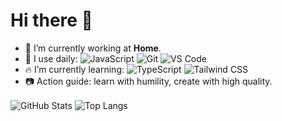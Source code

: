 # Hi there 👋

- 🏡  I’m currently working at **Home**.
- 🚀  I use daily: 
  ![JavaScript](https://img.shields.io/badge/-JavaScript-black?style=plastic&logo=javascript)
  ![Git](https://img.shields.io/badge/-Git-black?style=plastic&logo=git)
  ![VS Code](https://img.shields.io/badge/-VS%20Code-007ACC?style=plastic&logo=visual-studio-code)
- 🔥  I’m currently learning:
  ![TypeScript](https://img.shields.io/badge/-TypeScript-black?style=plastic&logo=TypeScript)
  ![Tailwind CSS](https://img.shields.io/badge/-TailwindCSS-black?style=plastic&logo=Tailwind-CSS)
- 📷  Action guide: learn with humility, create with high quality.

<img src="https://github-readme-stats.vercel.app/api?username=curly210102&count_private=true&show_icons=true" alt="GitHub Stats" align="center"/>
<img src="https://github-readme-stats.vercel.app/api/top-langs/?username=curly210102&layout=compact" alt="Top Langs" align="center"/>

